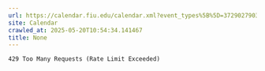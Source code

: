 ```yaml
---
url: https://calendar.fiu.edu/calendar.xml?event_types%5B%5D=37290279036119
site: Calendar
crawled_at: 2025-05-20T10:54:34.141467
title: None
---
```


```
429 Too Many Requests (Rate Limit Exceeded)

```


